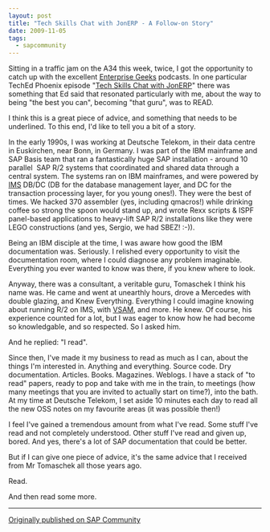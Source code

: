 ```yaml
---
layout: post
title: "Tech Skills Chat with JonERP - A Follow-on Story"
date: 2009-11-05
tags:
  - sapcommunity
---
```

Sitting in a traffic jam on the A34 this week, twice, I got the
opportunity to catch up with the excellent [Enterprise
Geeks](http://enterprisegeeks.com/) podcasts. In one particular TechEd
Phoenix episode "[Tech Skills Chat with
JonERP](http://enterprisegeeks.com/blog/2009/10/22/egeeks-podcast-jonerp-tech-skills-chat/)"
there was something that Ed said that resonated particularly with me,
about the way to being "the best you can", becoming "that guru", was
to READ.

I think this is a great piece of advice, and something that needs to be
underlined. To this end, I'd like to tell you a bit of a story.

In the early 1990s, I was working at Deutsche Telekom, in their data
centre in Euskirchen, near Bonn, in Germany. I was part of the IBM
mainframe and SAP Basis team that ran a fantastically huge SAP
installation - around 10 parallel  SAP R/2 systems that coordinated and
shared data through a central system. The systems ran on IBM mainframes,
and were powered by
[IMS](http://en.wikipedia.org/wiki/IBM_Information_Management_System)
DB/DC (DB for the database management layer, and DC for the transaction
processing layer, for you young ones!). They were the best of times. We
hacked 370 assembler (yes, including qmacros!) while drinking coffee so
strong the spoon would stand up, and wrote Rexx scripts & ISPF
panel-based applications to heavy-lift SAP R/2 installations like they
were LEGO constructions (and yes, Sergio, we had SBEZ! :-)).

<a name="documentation"></a>
Being an IBM disciple at the time, I was aware how good the IBM
documentation was. Seriously. I relished every opportunity to visit the
documentation room, where I could diagnose any problem imaginable.
Everything you ever wanted to know was there, if you knew where to
look.

Anyway, there was a consultant, a veritable guru, Tomaschek I think his
name was. He came and went at unearthly hours, drove a Mercedes with
double glazing, and Knew Everything. Everything I could imagine knowing
about running R/2 on IMS, with
[VSAM](http://www.redbooks.ibm.com/abstracts/sg246105.html), and more.
He knew. Of course, his experience counted for a lot, but I was eager to
know how he had become so knowledgable, and so respected. So I asked
him.

And he replied: "I read".

Since then, I've made it my business to read as much as I can, about
the things I'm interested in. Anything and everything. Source code. Dry
documentation. Articles. Books. Magazines. Weblogs. I have a stack of
"to read" papers, ready to pop and take with me in the train, to
meetings (how many meetings that you are invited to actually start on
time?), into the bath. At my time at Deutsche Telekom, I set aside 10
minutes each day to read all the new OSS notes on my favourite areas (it
was possible then!)

I feel I've gained a tremendous amount from what I've read. Some stuff
I've read and not completely understood. Other stuff I've read and
given up, bored. And yes, there's a lot of SAP documentation that could
be better.

But if I can give one piece of advice, it's the same advice that I
received from Mr Tomaschek all those years ago.

Read.

And then read some more.

---

[Originally published on SAP Community](https://community.sap.com/t5/welcome-corner-blog-posts/tech-skills-chat-with-jonerp-a-follow-on-story/ba-p/12893661)
